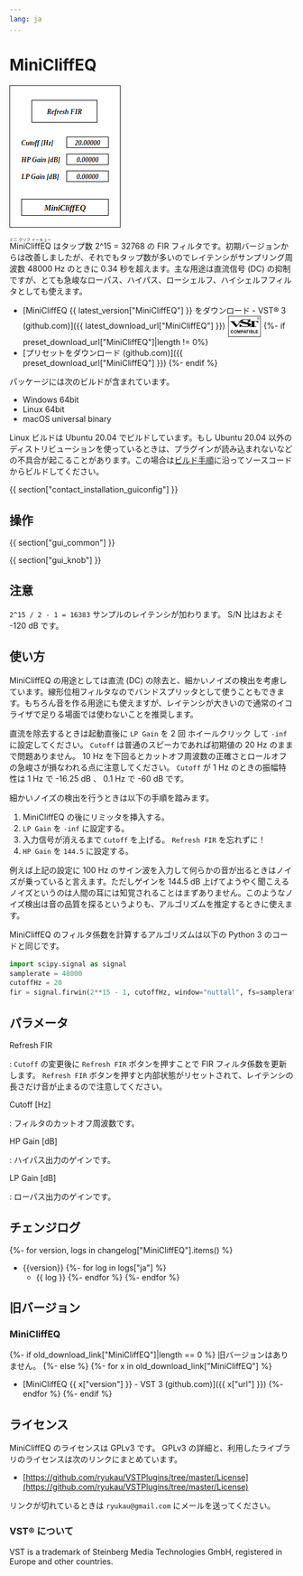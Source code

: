 ```yaml
---
lang: ja
...
```


# MiniCliffEQ
![](img/minicliffeq.png)

<ruby>MiniCliffEQ<rt>ミニ クリフ イーキュー</rt></ruby> はタップ数 2^15 = 32768 の FIR フィルタです。初期バージョンからは改善しましたが、それでもタップ数が多いのでレイテンシがサンプリング周波数 48000 Hz のときに 0.34 秒を超えます。主な用途は直流信号 (DC) の抑制ですが、とても急峻なローパス、ハイパス、ローシェルフ、ハイシェルフフィルタとしても使えます。

- [MiniCliffEQ {{ latest_version["MiniCliffEQ"] }} をダウンロード - VST® 3 (github.com)]({{ latest_download_url["MiniCliffEQ"] }}) <img
  src="img/VST_Compatible_Logo_Steinberg_negative.svg"
  alt="VST compatible logo."
  width="60px"
  style="display: inline-block; vertical-align: middle;">
{%- if preset_download_url["MiniCliffEQ"]|length != 0%}
- [プリセットをダウンロード (github.com)]({{ preset_download_url["MiniCliffEQ"] }})
{%- endif %}

パッケージには次のビルドが含まれています。

- Windows 64bit
- Linux 64bit
- macOS universal binary

Linux ビルドは Ubuntu 20.04 でビルドしています。もし Ubuntu 20.04 以外のディストリビューションを使っているときは、プラグインが読み込まれないなどの不具合が起こることがあります。この場合は[ビルド手順](https://github.com/ryukau/VSTPlugins/blob/master/build_instruction.md)に沿ってソースコードからビルドしてください。

{{ section["contact_installation_guiconfig"] }}

## 操作
{{ section["gui_common"] }}

{{ section["gui_knob"] }}

## 注意
`2^15 / 2 - 1 = 16383` サンプルのレイテンシが加わります。 S/N 比はおよそ -120 dB です。

## 使い方
MiniCliffEQ の用途としては直流 (DC) の除去と、細かいノイズの検出を考慮しています。線形位相フィルタなのでバンドスプリッタとして使うこともできます。もちろん音を作る用途にも使えますが、レイテンシが大きいので通常のイコライザで足りる場面では使わないことを推奨します。

直流を除去するときは起動直後に `LP Gain` を 2 回 <kbd>ホイールクリック</kbd> して `-inf` に設定してください。 `Cutoff` は普通のスピーカであれば初期値の 20 Hz のままで問題ありません。 10 Hz を下回るとカットオフ周波数の正確さとロールオフの急峻さが損なわれる点に注意してください。 `Cutoff` が 1 Hz のときの振幅特性は 1 Hz で -16.25 dB 、 0.1 Hz で -60 dB です。

細かいノイズの検出を行うときは以下の手順を踏みます。

1. MiniCliffEQ の後にリミッタを挿入する。
2. `LP Gain` を `-inf` に設定する。
3. 入力信号が消えるまで `Cutoff` を上げる。 `Refresh FIR` を忘れずに！
4. `HP Gain` を `144.5` に設定する。

例えば上記の設定に 100 Hz のサイン波を入力して何らかの音が出るときはノイズが乗っていると言えます。ただしゲインを 144.5 dB 上げてようやく聞こえるノイズというのは人間の耳には知覚されることはまずありません。このようなノイズ検出は音の品質を探るというよりも、アルゴリズムを推定するときに使えます。

MiniCliffEQ のフィルタ係数を計算するアルゴリズムは以下の Python 3 のコードと同じです。

```python
import scipy.signal as signal
samplerate = 48000
cutoffHz = 20
fir = signal.firwin(2**15 - 1, cutoffHz, window="nuttall", fs=samplerate)
```

## パラメータ
Refresh FIR

:   `Cutoff` の変更後に `Refresh FIR` ボタンを押すことで FIR フィルタ係数を更新します。 `Refresh FIR` ボタンを押すと内部状態がリセットされて、レイテンシの長さだけ音が止まるので注意してください。

Cutoff \[Hz\]

:   フィルタのカットオフ周波数です。

HP Gain \[dB\]

:   ハイパス出力のゲインです。

LP Gain \[dB\]

:   ローパス出力のゲインです。

## チェンジログ
{%- for version, logs in changelog["MiniCliffEQ"].items() %}
- {{version}}
  {%- for log in logs["ja"] %}
  - {{ log }}
  {%- endfor %}
{%- endfor %}

## 旧バージョン
### MiniCliffEQ
{%- if old_download_link["MiniCliffEQ"]|length == 0 %}
旧バージョンはありません。
{%- else %}
  {%- for x in old_download_link["MiniCliffEQ"] %}
- [MiniCliffEQ {{ x["version"] }} - VST 3 (github.com)]({{ x["url"] }})
  {%- endfor %}
{%- endif %}

## ライセンス
MiniCliffEQ のライセンスは GPLv3 です。 GPLv3 の詳細と、利用したライブラリのライセンスは次のリンクにまとめています。

- [https://github.com/ryukau/VSTPlugins/tree/master/License](https://github.com/ryukau/VSTPlugins/tree/master/License)

リンクが切れているときは `ryukau@gmail.com` にメールを送ってください。

### VST® について
VST is a trademark of Steinberg Media Technologies GmbH, registered in Europe and other countries.
